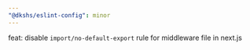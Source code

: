 ```yaml
---
"@dkshs/eslint-config": minor
---
```


feat: disable `import/no-default-export` rule for middleware file in next.js
